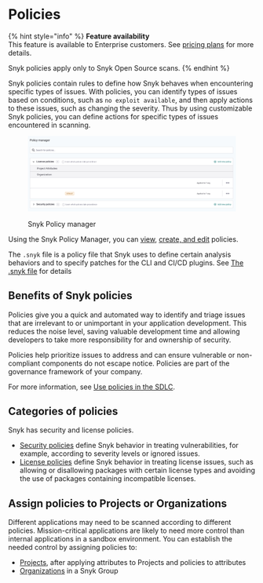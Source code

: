 # Policies

{% hint style="info" %}
**Feature availability**\
This feature is available to Enterprise customers. See [pricing plans](https://snyk.io/plans/) for more details.

Snyk policies apply only to Snyk Open Source scans.
{% endhint %}

Snyk policies contain rules to define how Snyk behaves when encountering specific types of issues. With policies, you can identify types of issues based on conditions, such as `no exploit available`, and then apply actions to these issues, such as changing the severity. Thus by using customizable Snyk policies, you can define actions for specific types of issues encountered in scanning.

<div align="left">

<figure><img src="../../.gitbook/assets/image (112) (1) (1) (1) (1) (1) (1) (1) (1) (1) (1) (2) (1) (2) (3).png" alt="Snyk Policy manager"><figcaption><p>Snyk Policy manager</p></figcaption></figure>

</div>

Using the Snyk Policy Manager, you can [view](view-policies.md), [create, and edit](create-and-edit-policies.md) policies.

The `.snyk` file is a policy file that Snyk uses to define certain analysis behaviors and to specify patches for the CLI and CI/CD plugins. See [The .snyk file](the-.snyk-file.md) for details

## Benefits of Snyk policies

Policies give you a quick and automated way to identify and triage issues that are irrelevant to or unimportant in your application development. This reduces the noise level, saving valuable development time and allowing developers to take more responsibility for and ownership of security.

Policies help prioritize issues to address and can ensure vulnerable or non-compliant components do not escape notice. Policies are part of the governance framework of your company.

For more information, see [Use policies in the SDLC](use-policies-in-the-sdlc.md).

## Categories of policies

Snyk has security and license policies.

* [Security policies](security-policies/) define Snyk behavior in treating vulnerabilities, for example, according to severity levels or ignored issues.
* [License policies](license-policies/) define Snyk behavior in treating license issues, such as allowing or disallowing packages with certain license types and avoiding the use of packages containing incompatible licenses.

## Assign **policies to  Projects or Organizations**

Different applications may need to be scanned according to different policies. Mission-critical applications are likely to need more control than internal applications in a sandbox environment. You can establish the needed control by assigning policies to:

* [Projects](assign-policies-to-projects.md), after applying attributes to Projects and policies to attributes
* [Organizations](assign-a-policy-to-an-organization.md) in a Snyk Group
